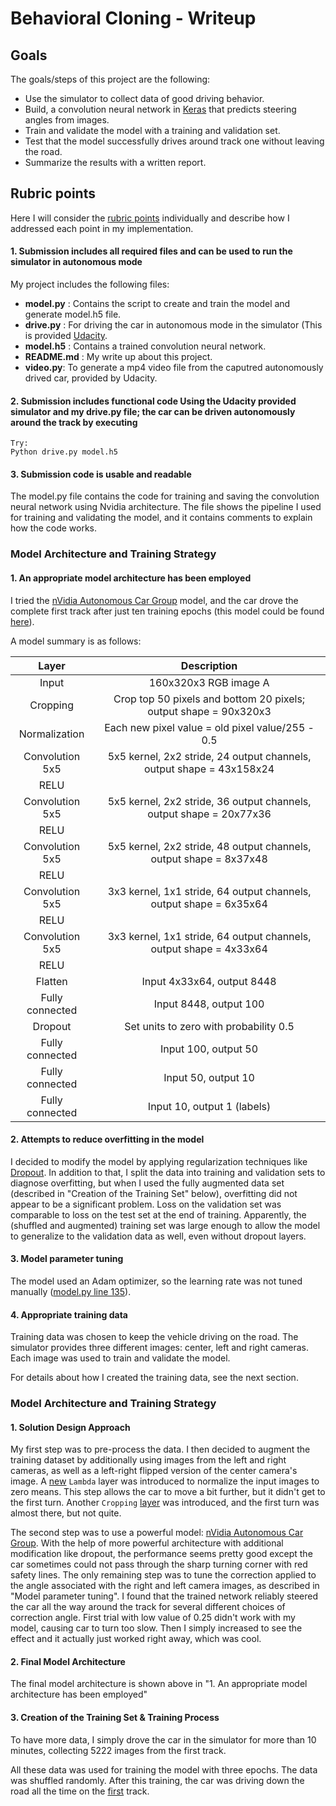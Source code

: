 # Behavioral Cloning - Writeup

## Goals

The goals/steps of this project are the following:

- Use the simulator to collect data of good driving behavior.
- Build, a convolution neural network in [Keras](https://keras.io/) that predicts steering angles from images.
- Train and validate the model with a training and validation set.
- Test that the model successfully drives around track one without leaving the road.
- Summarize the results with a written report.

## Rubric points

Here I will consider the [rubric points](https://review.udacity.com/#!/rubrics/432/view) individually and describe how I addressed each point in my implementation.

#### 1. Submission includes all required files and can be used to run the simulator in autonomous mode
My project includes the following files:

- **model.py** : Contains the script to create and train the model and generate model.h5 file.
- **drive.py** : For driving the car in autonomous mode in the simulator (This is provided [Udacity](https://github.com/udacity/CarND-Behavioral-Cloning-P3/blob/master/drive.py).
- **model.h5** : Contains a trained convolution neural network.
- **README.md** : My write up about this project.
- **video.py**: To generate a mp4 video file from the caputred autonomously drived car, provided by Udacity.

#### 2. Submission includes functional code Using the Udacity provided simulator and my drive.py file; the car can be driven autonomously around the track by executing

```
Try:
Python drive.py model.h5
```

#### 3. Submission code is usable and readable

The model.py file contains the code for training and saving the convolution neural network using Nvidia architecture. The file shows the pipeline I used for training and validating the model, and it contains comments to explain how the code works.

### Model Architecture and Training Strategy

#### 1. An appropriate model architecture has been employed

I tried the [nVidia Autonomous Car Group](https://devblogs.nvidia.com/parallelforall/deep-learning-self-driving-cars/) model, and the car drove the complete first track after just ten training epochs (this model could be found [here](model.py#L110-L132)).

A model summary is as follows:


| Layer                         |     Description                       |
|:---------------------:|:---------------------------------------------:|
| Input                 | 160x320x3 RGB image                                      A
| Cropping              | Crop top 50 pixels and bottom 20 pixels; output shape = 90x320x3 |
| Normalization         | Each new pixel value = old pixel value/255 - 0.5      |
| Convolution 5x5       | 5x5 kernel, 2x2 stride, 24 output channels, output shape = 43x158x24  |
| RELU                  |                                                       |
| Convolution 5x5       | 5x5 kernel, 2x2 stride, 36 output channels, output shape = 20x77x36   |
| RELU                  |                                                       |
| Convolution 5x5       | 5x5 kernel, 2x2 stride, 48 output channels, output shape = 8x37x48    |
| RELU                  |                                                       |
| Convolution 5x5       | 3x3 kernel, 1x1 stride, 64 output channels, output shape = 6x35x64    |
| RELU                  |                                                       |
| Convolution 5x5       | 3x3 kernel, 1x1 stride, 64 output channels, output shape = 4x33x64    |
| RELU                  |                                                       |
| Flatten               | Input 4x33x64, output 8448    |
| Fully connected       | Input 8448, output 100        |
| Dropout               | Set units to zero with probability 0.5 |
| Fully connected       | Input 100, output 50          |
| Fully connected       | Input 50, output 10           |
| Fully connected       | Input 10, output 1 (labels)   |

#### 2. Attempts to reduce overfitting in the model

I decided to modify the model by applying regularization techniques like [Dropout](https://en.wikipedia.org/wiki/Dropout_(neural_networks)). In addition to that, I split the data into training and validation sets to diagnose overfitting, but when I used the fully augmented data set (described in "Creation of the Training Set" below), overfitting did not appear to be a significant problem.  Loss on the validation set was comparable to loss on the test set at the end of training.  Apparently, the (shuffled and augmented) training set was large enough to allow the model to generalize to the validation data as well, even without dropout layers.

#### 3. Model parameter tuning

The model used an Adam optimizer, so the learning rate was not tuned manually ([model.py line 135](model.py#L135)).

#### 4. Appropriate training data

Training data was chosen to keep the vehicle driving on the road. The simulator provides three different images: center, left and right cameras. Each image was used to train and validate the model.

For details about how I created the training data, see the next section.

### Model Architecture and Training Strategy

#### 1. Solution Design Approach

My first step was to pre-process the data. I then decided to augment the training dataset by additionally using images from the left and right cameras, as well as a left-right flipped version of the center camera's image. A [new](model.py#L115) `Lambda` layer was introduced to normalize the input images to zero means. This step allows the car to move a bit further, but it didn't get to the first turn. Another `Cropping` [layer](model.py#L113) was introduced, and the first turn was almost there, but not quite.

The second step was to use a powerful model: [nVidia Autonomous Car Group](https://devblogs.nvidia.com/parallelforall/deep-learning-self-driving-cars/). With the help of more powerful architecture with additional modification like dropout, the performance seems pretty good except the car sometimes could not pass through the sharp turning corner with red safety lines. The only remaining step was to tune the correction applied to the angle associated with the right and left camera images, as described in "Model parameter tuning". I found that the trained network reliably steered the car all the way around the track for several different choices of correction angle. First trial with low value of 0.25 didn't work with my model, causing car to turn too slow. Then I simply increased to see the effect and it actually just worked right away, which was cool.

#### 2. Final Model Architecture

The final model architecture is shown above in "1. An appropriate model architecture has been employed"

#### 3. Creation of the Training Set & Training Process

To have more data, I simply drove the car in the simulator for more than 10 minutes, collecting 5222 images from the first track. 

All these data was used for training the model with three epochs. The data was shuffled randomly. After this training, the car was driving down the road all the time on the [first](run1/video.mp4) track. 
